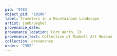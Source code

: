 ```yaml
---
pid: '9785'
object_pid: '10206'
label: Travelers in a Mountainous Landscape
artist: janbrueghel
provenance_date:
provenance_location: Fort Worth, TX
provenance_text: Collection of Mimbell Art Museum
collection: provenance
order: '2952'
---
```


